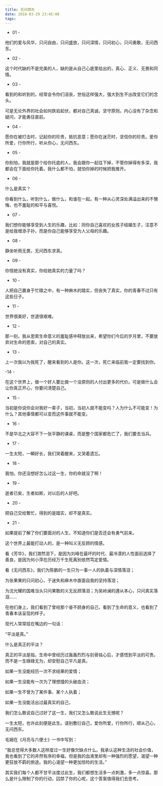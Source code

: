 ```yaml
---
title: 无问西东
date: 2018-03-29 23:45:08
tags:
---
```


- 01 -

他们的爱与风华，只问自由，只问盛放，只问深情，只问初心，只问勇敢，无问西东。

- 02 -

这个时代缺的不是完美的人，缺的是从自己心底里给出的，真心、正义、无畏和同情。

- 03 -

看到的和听到的，经常会令你们沮丧，世俗这样强大，强大到生不出改变它们的念头。

可是无论外界的社会如何跌宕起伏，都对自己真诚，坚守原则。内心没有了杂念和疑问，才能勇往直前。



- 04 -

愿你在被打击时，记起你的珍贵，抵抗恶意；愿你在迷茫时，坚信你的珍贵。爱你所爱，行你所行，听从你心，无问西东。

- 05 -

你别怕，我就是那个给你托底的人，我会跟你一起往下掉，不管你掉得有多深，我都会在下面给你托着。我什么都不怕，就怕你掉的时候把我推开。

- 06 -

什么是真实？

你看到什么，听到什么，做什么，和谁在一起。有一种从心灵深处满溢出来的不懊悔，也不羞耻的和平与喜悦。



- 07 -

我们想你能够享受到人生的乐趣，比如：同你自己喜欢的女孩子结婚生子，注意不是给我增添子孙，而是你自己能够享受为人父母的乐趣。

- 08 -

静坐听雨无畏，无问西东求真。

- 09 -

你怪她没有真实，你给她真实的力量了吗？



- 10 -

人把自己置身于忙碌之中，有一种麻木的踏实，但丧失了真实，你的青春不过只有这些日子。

- 11 -

世界很美好，世道很艰难。

- 12 -

那一刻，我从思索生命意义的羞耻感中释放出来，希望你们今后的岁月里，不要放弃对生命的思索，对自己的真实。



- 13 -

上一次我以为我死了，醒来看到的人是你。这一次，死亡来临前我一定要找到你。

-14 -

在这个世界上，做一个好人要比做一个没原则的人付出更多的代价。可是做什么会让你真正开心，你要问清楚自己。

- 15 -

当初是你说你会对我好一辈子，当初，当初人就不能变吗？人为什么不可能变！为什么？其他事情都可以变而这件事就不能变。



- 16 -

不是华北之大容不下一张平静的课桌，而是整个国家都危亡了，我们要去当兵。

- 17 -

一生太短，一瞬好长，我们哭着醒来，又哭着遗忘。

- 18 -

我怕，你还没想好怎么过这一生，你的命就没了啊！

- 19 -

逝者已矣，生者如斯，对以后的人好吧。

- 20 -

把自己交给繁忙，得到的是踏实，却不是真实。

- 21 -

如果提前了解了你们要面对的人生，不知道你们是否还会有勇气前来。



这个世界上最能打动人的，是一种叫义无反顾的情感。

 

看《芳华》，我们潸然泪下，是因为刘峰在最坏的时代、最冷漠的人性面前选择了善良，是因为何小萍在历经万千生死离别依然笃定爱情。

看《无问西东》，我们为陈鹏的一生只为一事一人的执着与深情落泪；

 

为张果果的只问初心，于迷失和麻木中直面自我的坚持落泪；

 

为沈光耀的国难当头只问果敢的义无反顾落泪；为吴岭澜的遵从本心，只问真实落泪......

 

在他们身上，我们看到了曾经那个奋不顾身的自己，看到了生命的意义，也看到了青春本该呈现的样子。

现代人常常挂在嘴边的一句话：

“平淡是真。”

什么是真正的平淡？

真正的平淡是指，生命中曾经历过轰轰烈烈与刻骨铭心后，才感悟到平淡的可贵。而不是一生碌碌无为，却安慰自己平凡是真。

如果一生没能经历一次不求结果的爱情；

如果一生没能有一次为了理想撞的头破血流；

如果一生不曾为了某件事、某个人执着；

如果一生没能活出过最真实的自己，

我们怎么敢说自己过好了这一生，我们又怎么敢说此生无憾呢？

一生太短，也许此刻便是此生。请别敷衍自己，爱你所爱，行你所行，顺从己心，无问西东。

毛姆在《月亮与六便士》一书中写到：

“我总觉得大多数人这样度过一生好像欠缺点什么。我承认这种生活的社会价值，我也看到了它的井然有序的幸福，但是我的血液里却有一种强烈的愿望，渴望一种更狂放不羁的旅途。我的心渴望一种更加惊险的生活。”

其实我们每个人都不甘平淡度过此生，我们都想生活多一点刺激，多一点惊喜。那么是什么限制了你的行动，囚禁了你的心呢，这个答案值得我们去思考。


